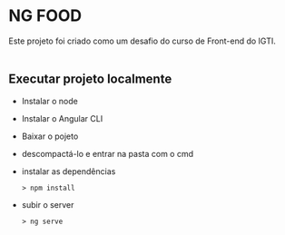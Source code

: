 # NG FOOD

Este projeto foi criado como um desafio do curso de Front-end do IGTI.
<br><br>

## Executar projeto localmente

- Instalar o node
- Instalar o Angular CLI
- Baixar o pojeto
- descompactá-lo e entrar na pasta com o cmd
- instalar as dependências

  ```
  > npm install
  ```

- subir o server

  ```
  > ng serve
  ```
